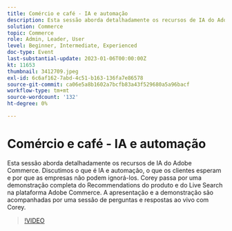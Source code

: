 ```yaml
---
title: Comércio e café - IA e automação
description: Esta sessão aborda detalhadamente os recursos de IA do Adobe Commerce. Discutimos o que é IA e automação, o que os clientes esperam e por que as empresas não podem ignorá-los. Corey passa por uma demonstração completa do Recommendations do produto e do Live Search na plataforma Adobe Commerce. A apresentação e a demonstração são acompanhadas por uma sessão de perguntas e respostas ao vivo com Corey.
solution: Commerce
topic: Commerce
role: Admin, Leader, User
level: Beginner, Intermediate, Experienced
doc-type: Event
last-substantial-update: 2023-01-06T00:00:00Z
kt: 11653
thumbnail: 3412709.jpeg
exl-id: 6c6af162-7abd-4c51-b163-136fa7e86578
source-git-commit: ca06e5a8b1602a7bcfb83a43f529680a5a96bacf
workflow-type: tm+mt
source-wordcount: '132'
ht-degree: 0%

---
```


# Comércio e café - IA e automação

Esta sessão aborda detalhadamente os recursos de IA do Adobe Commerce. Discutimos o que é IA e automação, o que os clientes esperam e por que as empresas não podem ignorá-los. Corey passa por uma demonstração completa do Recommendations do produto e do Live Search na plataforma Adobe Commerce. A apresentação e a demonstração são acompanhadas por uma sessão de perguntas e respostas ao vivo com Corey.

>[!VIDEO](https://video.tv.adobe.com/v/3412709/?quality=12&learn=on)

